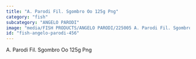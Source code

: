 ```yaml
---
title: "A. Parodi Fil. Sgombro Oo 125g Png"
category: "fish"
subcategory: "ANGELO PARODI"
image: "media/FISH PRODUCTS/ANGELO PARODI/225005 A. Parodi Fil. Sgombro OO 125g_PNG.png"
id: "fish-angelo-parodi-456"
---
```


A. Parodi Fil. Sgombro Oo 125g Png
